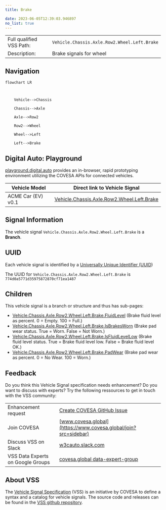 ```yaml
---
title: Brake

date: 2023-06-05T12:39:03.946897
no_list: true
---
```



| | |
|---|---|
| Full qualified VSS Path: | `Vehicle.Chassis.Axle.Row2.Wheel.Left.Brake` |
| Description: | Brake signals for wheel |

## Navigation

```mermaid
flowchart LR



    Vehicle-->Chassis

    Chassis-->Axle

    Axle-->Row2

    Row2-->Wheel

    Wheel-->Left

    Left-->Brake

```


## Digital Auto: Playground

[playground.digital.auto](http://digital.auto) provides an in-browser, rapid prototyping environment utilizing the COVESA APIs for connected vehicles. 

| Vehicle Model | Direct link to Vehicle Signal |
|---|---|
| ACME Car (EV) v0.1 | [Vehicle.Chassis.Axle.Row2.Wheel.Left.Brake](https://digitalauto.netlify.app/model/STLWzk1WyqVVLbfymb4f/cvi/list/Vehicle.Chassis.Axle.Row2.Wheel.Left.Brake/) |


## Signal Information




The vehicle signal `Vehicle.Chassis.Axle.Row2.Wheel.Left.Brake` is a **Branch**.





## UUID

Each vehicle signal is identified by a [Universally Unique Identifier (UUID](https://en.wikipedia.org/wiki/Universally_unique_identifier))

The UUID for `Vehicle.Chassis.Axle.Row2.Wheel.Left.Brake` is `774d0a5771d35975872870cf71ea1487`

## Children

This vehicle signal is a branch or structure and thus has sub-pages:

- [Vehicle.Chassis.Axle.Row2.Wheel.Left.Brake.FluidLevel](fluidlevel/) (Brake fluid level as percent. 0 = Empty. 100 = Full.)
- [Vehicle.Chassis.Axle.Row2.Wheel.Left.Brake.IsBrakesWorn](isbrakesworn/) (Brake pad wear status. True = Worn. False = Not Worn.)
- [Vehicle.Chassis.Axle.Row2.Wheel.Left.Brake.IsFluidLevelLow](isfluidlevellow/) (Brake fluid level status. True = Brake fluid level low. False = Brake fluid level OK.)
- [Vehicle.Chassis.Axle.Row2.Wheel.Left.Brake.PadWear](padwear/) (Brake pad wear as percent. 0 = No Wear. 100 = Worn.)


## Feedback

Do you think this Vehicle Signal specification needs enhancement? Do you want to discuss with experts? Try the following ressources to get in touch with the VSS community:

| | |
|---|---|
| Enhancement request | [Create COVESA GitHub Issue](https://github.com/COVESA/vehicle_signal_specification/issues/new?body=Please+describe+your+feedback&title=Signal+feedback+Vehicle.Chassis.Axle.Row2.Wheel.Left.Brake) |
| Join COVESA | [www.covesa.global](https://www.covesa.global/join?src=sidebar) |
| Discuss VSS on Slack | [w3cauto.slack.com](http://w3cauto.slack.com/) |
| VSS Data Experts on Google Groups | [covesa.global data-expert-group](https://groups.google.com/a/covesa.global/g/data-expert-group) |

## About VSS

The [Vehicle Signal Specification](https://covesa.github.io/vehicle_signal_specification/) (VSS)
is an initiative by COVESA to define a syntax and a catalog for vehicle signals.
The source code and releases can be found in the [VSS github repository](https://github.com/COVESA/vehicle_signal_specification).

